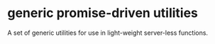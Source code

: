 # generic promise-driven utilities

A set of generic utilities for use in light-weight server-less functions.
